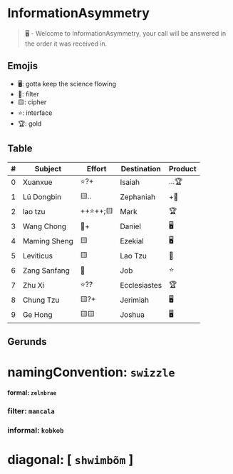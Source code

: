 # InformationAsymmetry
> 🖥️ - Welcome to InformationAsymmetry, your call will be answered in the order it was received in.

## Emojis
* 🖥️: gotta keep the science flowing
* 🌙: filter 
* 🟨: cipher
* ⭐: interface
* 🏆: gold 

## Table
| # | Subject | Effort | Destination | Product |
| ----- | ----- | ------ | ------ | ----- |
| 0 | Xuanxue | ⭐?+ | Isaiah | ...🏆 | 
| 1 | Lü Dongbin | 🟨.. | Zephaniah | +🌙 |
| 2 | lao tzu | ++⭐++;🟨 | Mark | 🏆 |
| 3 | Wang Chong | 🌙+ | Daniel | 🖥️ |
| 4 | Maming Sheng | 🟨 | Ezekial | 🖥️ |
| 5 | Leviticus | 🟨 | Lao Tzu | 🌙 |
| 6 | Zang Sanfang | 🌙 | Job | ⭐ |
| 7 | Zhu Xi | ⭐?? | Ecclesiastes | 🏆 |
| 8 | Chung Tzu | 🟨?+ | Jerimiah | 🖥️ |
| 9 | Ge Hong | 🟨🟨 | Joshua | 🖥️ |

## Gerunds
# namingConvention: `swizzle`
#### formal: `zelnbrae`
### filter: `mancala`
### informal: `kobkob`
# diagonal: [ `shwimbõm` ]
